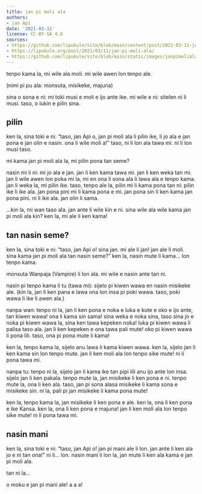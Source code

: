 ```yaml
---
title: jan pi moli ala
authors:
- jan Api
date: '2021-03-11'
license: CC-BY-SA 4.0
sources:
- https://github.com/lipukule/site/blob/main/content/post/2021-03-11-jan%20pi%20moli%20ala.md
- https://lipukule.org/post/2021/03/11/jan-pi-moli-ala/
- https://github.com/lipukule/site/blob/main/static/images/janpimoliala.png
---
```


tenpo kama la, mi wile ala moli. mi wile awen lon tenpo ale.

(nimi pi pu ala: monsuta, misikeke, majuna)

sina o sona e ni: mi toki musi e moli e ijo ante ike. mi wile e ni: sitelen ni li musi. taso, o lukin e pilin sina.

## pilin

ken la, sina toki e ni: “taso, jan Api o, jan pi moli ala li pilin ike, li jo ala e jan pona e jan olin e nasin. ona li wile moli a!” taso, ni li lon ala tawa mi. ni li lon musi taso.

mi kama jan pi moli ala la, mi pilin pona tan seme?

nasin mi li ni: mi jo ala e jan. jan li ken kama tawa mi. jan li ken weka tan mi. jan li wile awen lon poka mi la, mi en ona li sona ala li lawa ala e tenpo kama. jan li weka la, mi pilin ike. taso, tenpo ale la, pilin mi li kama pona tan ni: pilin ike li ike ala. jan pona pini mi li kama pona e mi. jan pona sin li ken kama jan pona pini. ni li ike ala. jan olin li sama.

...kin la, mi wan taso ala. jan ante li wile kin e ni. sina wile ala wile kama jan pi moli ala kin? ken la, mi ale li ken kama!

## tan nasin seme?

ken la, sina toki e ni: “taso, jan Api o! sina jan. mi ale li jan! jan ale li moli. sina kama jan pi moli ala tan nasin seme?” ken la, nasin mute li kama… lon tenpo kama.

monsuta Wanpaja (Vampire) li lon ala. mi wile e nasin ante tan ni.

nasin pi tenpo kama li tu (tawa mi): sijelo pi kiwen wawa en nasin misikeke ale. (kin la, jan li ken pana e lawa ona lon insa pi poki wawa. taso, poki wawa li ike li awen ala.)

nanpa wan: tenpo ni la, jan li ken pona e noka e luka e kute e oko e ijo ante, tan kiwen wawa! ona li kama sin sama! sina weka e noka sina, taso sina jo e noka pi kiwen wawa la, sina ken tawa kepeken noka! luka pi kiwen wawa li palisa taso ala. jan li ken kepeken e ona tawa pali mute! oko pi kiwen wawa li pona lili. taso, ona pi pona mute li kama!

ken la, tenpo kama la, sijelo anu lawa li kama kiwen wawa. ken la, sijelo jan li ken kama sin lon tenpo mute. jan li ken moli ala lon tenpo sike mute! ni li pona tawa mi.

nanpa tu: tenpo ni la, sijelo jan li kama ike tan pipi lili anu ijo ante lon insa. sijelo jan li ken pakala. tenpo mute la, jan misikeke li ken pona e ni. tenpo mute la, ona li ken ala. taso, jan pi sona alasa misikeke li kama sona e misikeke sin. ni la, pali pi jan misikeke li kama pona mute!

ken la, tenpo kama la, jan misikeke li ken pona e ale. ken la, ona li ken pona e ike Kansa. ken la, ona li ken pona e majuna! jan li ken moli ala lon tenpo sike mute! ni li pona tawa mi.

## nasin mani

ken la, sina toki e ni: “taso, jan Api o! jan pi mani ale li lon. jan ante li ken ala jo e ni tan ona!” ni li… lon. nasin mani li lon la, jan mute li ken ala kama e jan pi moli ala.

tan ni la...

o moku e jan pi mani ale! a a a!